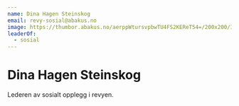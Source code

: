 ```yaml
---
name: Dina Hagen Steinskog
email: revy-sosial@abakus.no
image: https://thumbor.abakus.no/aerppWtursvpbwTU4FS2KEReT54=/200x200/IMG_3804.jpeg
leaderOf:
  - sosial
---
```


# Dina Hagen Steinskog

Lederen av sosialt opplegg i revyen.
